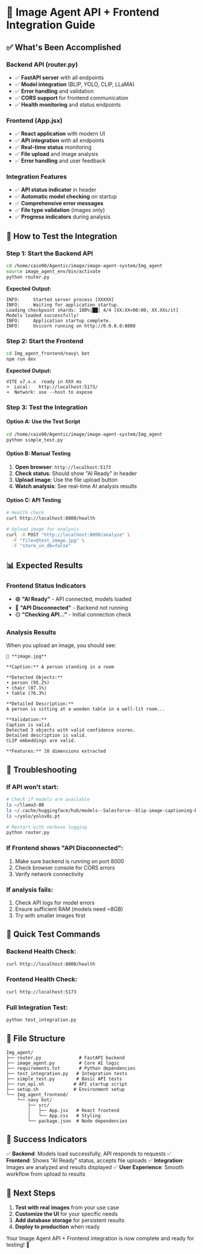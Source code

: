 # 🚀 Image Agent API + Frontend Integration Guide

## ✅ What's Been Accomplished

### **Backend API (router.py)**
- ✅ **FastAPI server** with all endpoints
- ✅ **Model integration** (BLIP, YOLO, CLIP, LLaMA)
- ✅ **Error handling** and validation
- ✅ **CORS support** for frontend communication
- ✅ **Health monitoring** and status endpoints

### **Frontend (App.jsx)**
- ✅ **React application** with modern UI
- ✅ **API integration** with all endpoints
- ✅ **Real-time status** monitoring
- ✅ **File upload** and image analysis
- ✅ **Error handling** and user feedback

### **Integration Features**
- ✅ **API status indicator** in header
- ✅ **Automatic model checking** on startup
- ✅ **Comprehensive error messages**
- ✅ **File type validation** (images only)
- ✅ **Progress indicators** during analysis

## 🧪 How to Test the Integration

### **Step 1: Start the Backend API**
```bash
cd /home/caio90/Agentic/image/image-agent-system/Img_agent
source image_agent_env/bin/activate
python router.py
```

**Expected Output:**
```
INFO:     Started server process [XXXXX]
INFO:     Waiting for application startup.
Loading checkpoint shards: 100%|██| 4/4 [XX:XX<00:00, XX.XXs/it]
Models loaded successfully!
INFO:     Application startup complete.
INFO:     Uvicorn running on http://0.0.0.0:8000
```

### **Step 2: Start the Frontend**
```bash
cd Img_agent_frontend/navy\ bot
npm run dev
```

**Expected Output:**
```
VITE v7.x.x  ready in XXX ms
➜  Local:   http://localhost:5173/
➜  Network: use --host to expose
```

### **Step 3: Test the Integration**

#### **Option A: Use the Test Script**
```bash
cd /home/caio90/Agentic/image/image-agent-system/Img_agent
python simple_test.py
```

#### **Option B: Manual Testing**
1. **Open browser**: `http://localhost:5173`
2. **Check status**: Should show "AI Ready" in header
3. **Upload image**: Use the file upload button
4. **Watch analysis**: See real-time AI analysis results

#### **Option C: API Testing**
```bash
# Health check
curl http://localhost:8000/health

# Upload image for analysis
curl -X POST "http://localhost:8000/analyze" \
  -F "file=@test_image.jpg" \
  -F "store_in_db=false"
```

## 📊 Expected Results

### **Frontend Status Indicators**
- 🟢 **"AI Ready"** - API connected, models loaded
- 🔴 **"API Disconnected"** - Backend not running
- 🟡 **"Checking API..."** - Initial connection check

### **Analysis Results**
When you upload an image, you should see:
```
📸 **image.jpg**

**Caption:** A person standing in a room

**Detected Objects:**
• person (95.2%)
• chair (87.1%)
• table (76.3%)

**Detailed Description:**
A person is sitting at a wooden table in a well-lit room...

**Validation:**
Caption is valid.
Detected 3 objects with valid confidence scores.
Detailed description is valid.
CLIP embeddings are valid.

**Features:** 10 dimensions extracted
```

## 🔧 Troubleshooting

### **If API won't start:**
```bash
# Check if models are available
ls ~/llama3-8B
ls ~/.cache/huggingface/hub/models--Salesforce--blip-image-captioning-base
ls ~/yolo/yolov8s.pt

# Restart with verbose logging
python router.py
```

### **If Frontend shows "API Disconnected":**
1. Make sure backend is running on port 8000
2. Check browser console for CORS errors
3. Verify network connectivity

### **If analysis fails:**
1. Check API logs for model errors
2. Ensure sufficient RAM (models need ~8GB)
3. Try with smaller images first

## 🎯 Quick Test Commands

### **Backend Health Check:**
```bash
curl http://localhost:8000/health
```

### **Frontend Health Check:**
```bash
curl http://localhost:5173
```

### **Full Integration Test:**
```bash
python test_integration.py
```

## 📁 File Structure
```
Img_agent/
├── router.py              # FastAPI backend
├── image_agent.py         # Core AI logic
├── requirements.txt       # Python dependencies
├── test_integration.py   # Integration tests
├── simple_test.py        # Basic API tests
├── run_api.sh           # API startup script
├── setup.sh             # Environment setup
└── Img_agent_frontend/
    └── navy bot/
        ├── src/
        │   ├── App.jsx   # React frontend
        │   └── App.css   # Styling
        └── package.json  # Node dependencies
```

## 🎉 Success Indicators

✅ **Backend**: Models load successfully, API responds to requests
✅ **Frontend**: Shows "AI Ready" status, accepts file uploads
✅ **Integration**: Images are analyzed and results displayed
✅ **User Experience**: Smooth workflow from upload to results

## 🚀 Next Steps

1. **Test with real images** from your use case
2. **Customize the UI** for your specific needs
3. **Add database storage** for persistent results
4. **Deploy to production** when ready

Your Image Agent API + Frontend integration is now complete and ready for testing! 🎯

